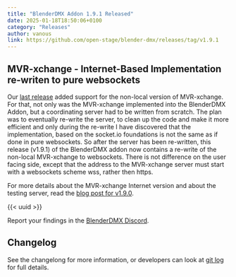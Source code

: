 ```yaml
---
title: "BlenderDMX Addon 1.9.1 Released"
date: 2025-01-18T18:50:06+0100
category: "Releases"
author: vanous
link: https://github.com/open-stage/blender-dmx/releases/tag/v1.9.1
---
```

## MVR-xchange - Internet-Based Implementation re-writen to pure websockets

Our [last release](/blog/release-1.9.0/) added support for the non-local
version of MVR-xchange. For that, not only was the MVR-xchange implemented into
the BlenderDMX Addon, but a coordinating server had to be written from scratch.
The plan was to eventually re-write the server, to clean up the code and make
it more efficient and only during the re-write I have discovered that the
implementation, based on the socket.io foundations is not the same as if done
in pure websockets. So after the server has been re-written, this release
(v1.9.1) of the BlenderDMX addon now contains a re-write of the non-local
MVR-xchange to websockets. There is not difference on the user facing side,
except that the address to the MVR-xchange server must start with a websockets
scheme wss, rather then https.

For more details about the MVR-xchange Internet version and about the testing
server, read the [blog post for v1.9.0](/blog/release-1.9.0/).

{{< uuid >}}

Report your findings in the [BlenderDMX Discord](https://discord.gg/FQVVyc45T9).

## Changelog

See the changelong for more information, or developers can look at [git
log](https://github.com/open-stage/blender-dmx/commits/main/) for full details.
